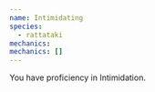 ```yaml
---
name: Intimidating
species:
  - rattataki
mechanics:
mechanics: []
---
```

You have proficiency in Intimidation.
